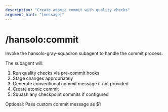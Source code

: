```yaml
---
description: "Create atomic commit with quality checks"
argument_hint: "[message]"
---
```


# /hansolo:commit

Invoke the hansolo-gray-squadron subagent to handle the commit process.

The subagent will:
1. Run quality checks via pre-commit hooks
2. Stage changes appropriately
3. Generate conventional commit message if not provided
4. Create atomic commit
5. Squash any checkpoint commits if configured

Optional: Pass custom commit message as $1